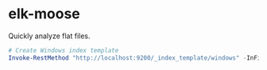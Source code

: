 # elk-moose
Quickly analyze flat files.

```powershell
# Create Windows index template
Invoke-RestMethod "http://localhost:9200/_index_template/windows" -InFile "./elasticsearch/templates/windows.json" -Method Put -ContentType application/json
```

